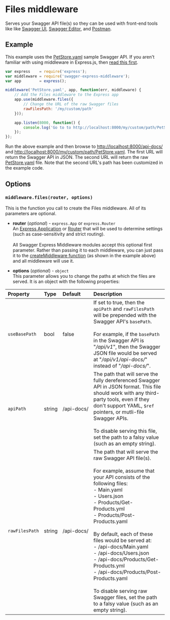 Files middleware
============================

Serves your Swagger API file(s) so they can be used with front-end tools like like [Swagger UI](http://www.swagger.io), [Swagger Editor](http://editor.swagger.io), and [Postman](http://getpostman.com).


Example
--------------------------
This example uses the [PetStore.yaml](../../samples/PetStore.yaml) sample Swagger API.  If you aren't familiar with using middleware in Express.js, then [read this first](http://expressjs.com/guide/using-middleware.html).

````javascript
var express    = require('express');
var middleware = require('swagger-express-middleware');
var app        = express();

middleware('PetStore.yaml', app, function(err, middleware) {
    // Add the Files middleware to the Express app
    app.use(middleware.files({
        // Change the URL of the raw Swagger files
        rawFilesPath: '/my/custom/path'
    }));

    app.listen(8000, function() {
        console.log('Go to to http://localhost:8000/my/custom/path/PetStore.yaml');
    });
});
````

Run the above example and then browse to [http://localhost:8000/api-docs/](http://localhost:8000/api-docs/) and [http://localhost:8000/my/custom/path/PetStore.yaml](http://localhost:8000/my/custom/path/PetStore.yaml).  The first URL will return the Swagger API in JSON.  The second URL will return the raw [PetStore.yaml](../../samples/PetStore.yaml) file.  Note that the second URL's path has been customized in the example code.


Options
--------------------------
### `middleware.files(router, options)`
This is the function you call to create the Files middleware. All of its parameters are optional.

* __router__ (_optional_) - `express.App` or `express.Router`<br>
An [Express Application](http://expressjs.com/4x/api.html#application) or [Router](http://expressjs.com/4x/api.html#router) that will be used to determine settings (such as case-sensitivity and strict routing).
<br><br>
All Swagger Express Middleware modules accept this optional first parameter. Rather than passing it to each middleware, you can just pass it to the [createMiddleware function](../exports/createMiddleware.md) (as shown in the example above) and all middleware will use it.

* __options__ (_optional_) - `object`<br>
This parameter allows you to change the paths at which the files are served.  It is an object with the following properties:

| Property         | Type     | Default     | Description |
|:-----------------|:---------|:------------|:------------|
| `useBasePath`    | bool     | false       | If set to true, then the `apiPath` and `rawFilesPath` will be prepended with the Swagger API's `basePath`.<br><br>  For example, if the `basePath` in the Swagger API is "_/api/v1_", then the Swagger JSON file would be served at "_/api/v1/api-docs/_" instead of "_/api-docs/_".
| `apiPath`        | string   | /api-docs/  | The path that will serve the fully dereferenced Swagger API in JSON format. This file should work with any third-party tools, even if they don't support YAML, `$ref` pointers, or mutli-file Swagger APIs.<br><br> To disable serving this file, set the path to a falsy value (such as an empty string).
| `rawFilesPath`   | string   | <nobr>/api-docs/</nobr>  | The path that will serve the raw Swagger API file(s).<br><br> For example, assume that your API consists of the following files:<br> - Main.yaml<br> - Users.json<br> - Products/Get-Products.yml<br> - Products/Post-Products.yaml<br><br>By default, each of these files would be served at:<br> - /api-docs/Main.yaml<br> - /api-docs/Users.json<br> - /api-docs/Products/Get-Products.yml<br> - /api-docs/Products/Post-Products.yaml<br><br>To disable serving raw Swagger files, set the path to a falsy value (such as an empty string).
